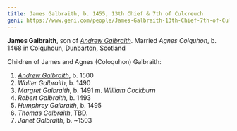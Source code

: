 ```yaml
---
title: James Galbraith, b. 1455, 13th Chief & 7th of Culcreuch
geni: https://www.geni.com/people/James-Galbraith-13th-Chief-7th-of-Culcreuch/6000000033166873646
---
```


**James Galbraith**, son of [*Andrew Galbraith*](galbraith-andrew-1435.md).  Married *Agnes Colquhon*, b. 1468 in Colquhoun, Dunbarton, Scotland

Children of James and Agnes (Coloquhon) Galbraith:

1. [*Andrew Galbraith*](galbraith-andrew-1500.md), b. 1500
2. *Walter Galbraith*, b. 1490
3. *Margret Galbraith*, b. 1491 m. *William Cockburn*
4. *Robert Galbraith*, b. 1493
5. *Humphrey Galbraith*, b. 1495
6. *Thomas Galbraith*, TBD.
7. *Janet Galbraith*, b. ~1503

